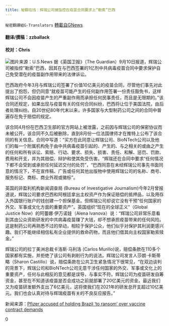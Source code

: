 ```yaml
---
title: 秘翻在线：辉瑞公司被指控在疫苗合同要求上“勒索”巴西
---
```

`秘密翻譯組G-Translators` [轉載自GNews](https://gnews.org/zh-hans/1544073/)

#### 翻译/撰稿：zzballack

#### 校对：Chris
![](https://assets.gnews.org/wp-content/uploads/2021/09/1-2-6.jpg)图片来源：U.S.News
据《英国卫报》（The Guardian）9月10日报道，辉瑞公司被指控“勒索”巴西，因其在与巴西签署的1亿剂中共病毒疫苗合同中要求保护自己免受潜在的疫苗副作用带来的法律诉讼。

巴西政府今年3月与辉瑞公司签署了价值10亿美元的疫苗合同，尽管他们事先对此提出了抱怨，但仍同意“就疫苗可能产生的任何副作用签署一份责任豁免书，这样辉瑞公司不会因疫苗产生的严重副作用而承担任何民事责任，而且是无限期的。”该合同还规定，如果出现与疫苗有关的任何合同纠纷，巴西将让位于美国法院，由后者处理纠纷。自20世纪80年代末以来，许多国家与大型制药公司之间的合同中普遍存在免于赔偿的规定。

该合同4月份在巴西卫生部的官方网站上被泄露，之前因与辉瑞公司的保密协议而未被公开。该合同不久后被删除，直到8月份一位法国律师才在推特上公布了该合同的有关信息。合同中写道：“买方在此同意让辉瑞公司、BioNTech公司以及他们的每一个附属机构免于由中共病毒疫苗引起的、产生的、与之相关的或由之产生的任何和所有诉讼、索赔、行动、要求、损失、损害、责任、和解、惩罚、罚款、费用和开支，并为其赔偿、辩护和使其免受伤害。“辉瑞还在合同中要求“任何情况下都不会受到或承担任何延迟交付的处罚”，“巴西同意在未经辉瑞公司事先书面同意的情况下，不在宣传稿、广告或任何其他出版物中使用辉瑞公司的名称、商号、服务标记、商标、商业外观或徽标”。

英国的非盈利机构新闻调查局 (Bureau of Investigative Journalism)今年2月曾报道说，辉瑞公司要求巴西和阿根廷拿出主权资产作为保证赔偿的抵押品，以及用存入外国银行账户的钱创建一个担保基金。但辉瑞公司却说它没有干预“任何国家的外交、军事或文化方面的重要资产”。英国组织“现在的全球正义”（Global Justice Now）的阿蕾娜·伊万诺娃（Alena Ivanova）说：“辉瑞公司非常乐意看到其由公众资助研发的中共病毒疫苗赚了大钱，却不想承担疫苗带来的任何风险。这是制药公司再熟悉不过的举动，相较于保护公众，他们似乎对保护其利润更感兴趣。我们不能继续相信私有企业提供的救命药物，而且他们借其向主权国家勒索赎金。”

辉瑞公司的拉丁美洲总裁卡洛斯·马利洛 (Carlos Murillo)说，赔偿条款在110多个国家都有实施，并拒绝了该公司有剥削行为的说法。辉瑞公司发言人莎朗·卡斯蒂略（Sharon Castillo）说，赔偿条款在公共卫生紧急情况下很常见，“在双边谈判的背景下，辉瑞公司和BioNTech公司无意干涉任何国家的外交、军事或文化上的重要资产，任何与此相反的意见都是误导，与事实不符。辉瑞公司为疫苗研发自筹资金，甚至在不知道该疫苗是否会成功之前就部署了20亿美元的资金。最近我们又为疫苗研发额外支出了6亿美元，这将使我们在2021年的研发总开支超过10亿美元。我们也会认真对待与辉瑞疫苗有关的不良反应报告。”

新闻来源：[Pfizer accused of holding Brazil ‘to ransom’ over vaccine contract demands](https://www.theguardian.com/global-development/2021/sep/10/pfizer-accused-of-holding-brazil-to-ransom-over-vaccine-contract-demands)

0
